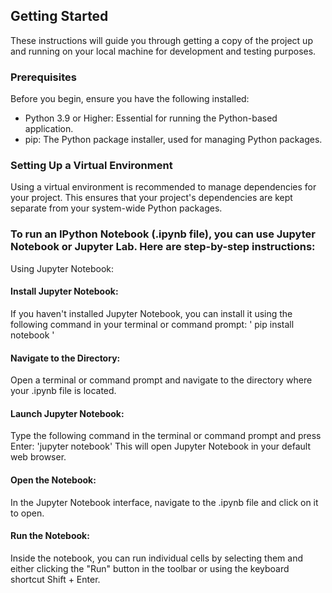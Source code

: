 ## Getting Started
These instructions will guide you through getting a copy of the project up and running on your local machine for development and testing purposes.

### Prerequisites
Before you begin, ensure you have the following installed:

- Python 3.9 or Higher: Essential for running the Python-based application.
- pip: The Python package installer, used for managing Python packages.
### Setting Up a Virtual Environment
Using a virtual environment is recommended to manage dependencies for your project. This ensures that your project's dependencies are kept separate from your system-wide Python packages.

### To run an IPython Notebook (.ipynb file), you can use Jupyter Notebook or Jupyter Lab. Here are step-by-step instructions:
Using Jupyter Notebook:
#### Install Jupyter Notebook:
If you haven't installed Jupyter Notebook, you can install it using the following command in your terminal or command prompt:
' pip install notebook '
#### Navigate to the Directory:
Open a terminal or command prompt and navigate to the directory where your .ipynb file is located.
#### Launch Jupyter Notebook:
Type the following command in the terminal or command prompt and press Enter:
'jupyter notebook'
This will open Jupyter Notebook in your default web browser.

#### Open the Notebook:
In the Jupyter Notebook interface, navigate to the .ipynb file and click on it to open.

#### Run the Notebook:
Inside the notebook, you can run individual cells by selecting them and either clicking the "Run" button in the toolbar or using the keyboard shortcut Shift + Enter.
